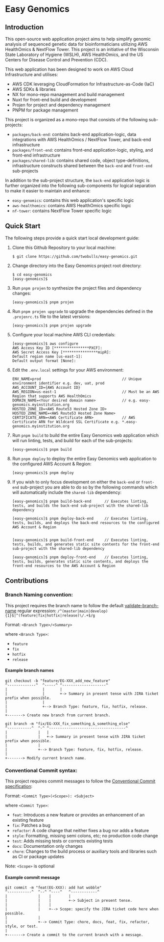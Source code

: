 # Easy Genomics

## Introduction

This open-source web application project aims to help simplify genomic analysis of sequenced genetic data for bioinformaticians utilizing AWS HealthOmics & NextFlow Tower. This project is an initiative of the Wisconsin State Laboratory of Hygiene (WSLH), AWS HealthOmics, and the US Centers for Disease Control and Prevention (CDC).

This web application has been designed to work on AWS Cloud Infrastructure and utilises:
* AWS CDK leveraging CloudFormation for Infrastructure-as-Code (IaC)
* AWS SDKs & libraries
* NX for mono-repo management and build management
* Nuxt for front-end build and development
* Projen for project and dependency management
* PNPM for package management

This project is organized as a mono-repo that consists of the following sub-projects:
* `packages/back-end`: contains back-end application-logic, data integrations with AWS HealthOmics / NextFlow Tower, and back-end infrastructure
* `packages/front-end`: contains front-end application-logic, styling, and front-end infrastructure
* `packages/shared-lib`: contains shared code, object type-definitions, infrastructure constructs shared between the `back-end` and `front-end` sub-projects

In addition to the sub-project structure, the `back-end` application logic is further organized into the following sub-components for logical separation to make it easier to maintain and enhance:
* `easy-genomics`: contains this web application's specific logic
* `aws-healthomics`: contains AWS HealthOmics specific logic
* `nf-tower`: contains NextFlow Tower specific logic

## Quick Start

The following steps provide a quick start local development guide:

1. Clone this Github Repository to your local machine:
   ````
   $ git clone https://github.com/twobulls/easy-genomics.git
   ````
2. Change directory into the Easy Genomics project root directory:
   ````
   $ cd easy-genomics
   [easy-genomics]$
   ````
3. Run `pnpm projen` to synthesize the project files and dependency changes:
   ````
   [easy-genomics]$ pnpm projen
   ````
4. Run `pnpm projen upgrade` to upgrade the dependencies defined in the `.projenrc.ts` file to the latest versions:
   ````
   [easy-genomics]$ pnpm projen upgrade
   ````
5. Configure your local machine AWS CLI credentials:
   ````
   [easy-genomics]$ aws configure
   AWS Access Key ID [****************PXCF]:
   AWS Secret Access Key [****************mipR]:
   Default region name [us-east-1]:
   Default output format [None]:
   ````
6. Edit the `.env.local` settings for your AWS environment:
   ````
   ENV_NAME=prod                                     // Unique environment identifier e.g. dev, uat, prod
   AWS_ACCOUNT_ID={AWS Account ID}
   AWS_REGION=us-east-1                              // Must be an AWS Region that supports AWS HealthOmics
   DOMAIN_NAME=<Your desired domain name>            // e.g. easy-genomics.myinstitution.org
   HOSTED_ZONE_ID=<AWS Route53 Hosted Zone ID>
   HOSTED_ZONE_NAME=<AWS Route53 Hosted Zone Name>
   CERTIFICATE_ARN=<AWS Certificate ARN>             // AWS Certificate ARN for Wildcard SSL Certificate e.g. *.easy-genomics.myinstitution.org
   ````
7. Run `pnpm build` to build the entire Easy Genomics web application which will run linting, tests, and build for each of the sub-projects:
   ````
   [easy-genomics]$ pnpm build
   ````
8. Run `pnpm deploy` to deploy the entire Easy Genomics web application to the configured AWS Account & Region:
   ````
   [easy-genomics]$ pnpm deploy
   ````
9. If you wish to only focus development on either the `back-end` or `front-end` sub-project you are able to do so by the following commands which will automatically include the `shared-lib` dependency:
   ````
   [easy-genomics]$ pnpm build-back-end      // Executes linting, tests, and builds the back-end sub-project with the shared-lib dependency 
    
   [easy-genomics]$ pnpm deploy-back-end     // Executes linting, tests, builds, and deploys the back-end resources to the configured AWS Account & Region
   
   
   [easy-genomics]$ pnpm build-front-end     // Executes linting, tests, builds, and generates static site contents for the front-end sub-project with the shared-lib dependency

   [easy-genomics]$ pnpm deploy-front-end    // Executes linting, tests, builds, generates static site contents, and deploys the front-end resources to the AWS Account & Region
   ````

## Contributions

### Branch Naming convention:

This project requires the branch name to follow the default [validate-branch-name](https://www.npmjs.com/package/validate-branch-name) regular expression: `/^(master|main|develop){1}$|^(feature|fix|hotfix|release)\/.+$/g`

Format: `<Branch Type>/<Summary>`

where `<Branch Type>`:
- `feature`
- `fix`
- `hotfix`
- `release`

#### Example branch names

````
git checkout -b "feature/EG-XXX_add_new_feature"
^-------------^  ^-----^ ^--------------------^
|                |       |
|                |       +-> Summary in present tense with JIRA ticket prefix when possible.
|                |
|                +--> Branch Type: feature, fix, hotfix, release. 
|
+-------> Create new branch from current branch.
````

````
git branch -m "fix/EG-XXX_fix_something_&_something_else"
^-----------^  ^-^ ^-----------------------------------^
|              |   |
|              |   +-> Summary in present tense with JIRA ticket prefix when possible.
|              |
|              +--> Branch Type: feature, fix, hotfix, release.
|
+-------> Modify current branch name.
````

### Conventional Commit syntax:

This project requires commit messages to follow the [Conventional Commit specification](https://www.conventionalcommits.org/):

Format: `<Commit Type>(<Scope>): <Subject>`

where `<Commit Type>`:
- `feat`: Introduces a new feature or provides an enhancement of an existing feature
- `fix`: Patches a bug
- `refactor`: A code change that neither fixes a bug nor adds a feature
- `style`: Formatting, missing semi colons, etc; no production code change
- `test`: Adds missing tests or corrects existing tests
- `docs`: Documentation only changes
- `chore`: Changes to the build process or auxiliary tools and libraries such as CI or package updates

Note: `<Scope>` is optional

#### Example commit message

````
git commit -m "feat(EG-XXX): add hat wobble"
^-----------^  ^--^ ^----^   ^------------^
|              |    |        |
|              |    |        +-> Subject in present tense.
|              |    |
|              |    +--> Scope: specify the JIRA ticket code here when possible.
|              |
|              +--> Commit Type: chore, docs, feat, fix, refactor, style, or test.
|
+-------> Create a commit to the current branch with a message.
````